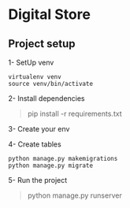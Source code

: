 # Digital Store

## Project setup
1- SetUp venv
```
virtualenv venv
source venv/bin/activate
```
2- Install dependencies
> pip install -r requirements.txt

3- Create your env

4- Create tables
```
python manage.py makemigrations
python manage.py migrate
```
5- Run the project
> python manage.py runserver

